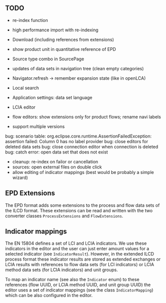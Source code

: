 ## TODO

* re-index function

* high performance import with re-indexing

* Download (including references from extensions)

* show product unit in quantitative reference of EPD
* Source type combo in SourcePage
* updates of data sets in navigation tree (clean empty categories)
* Navigator.refresh -> remember expansion state (like in openLCA)
* Local search
* Application settings: data set language
* LCIA editor
* flow editors: show extensions only for product flows; rename navi labels
* support multiple versions 

bug: scenario table: org.eclipse.core.runtime.AssertionFailedException: assertion failed: Column 0 has no label provider
bug: close editors for deleted data sets
bug: close connection editor when connection is deleted
bug: catch error: open data set that does not exist

* cleanup: re-index on failor or cancellation 
* sources: open external files on double click
* allow editing of indicator mappings (best would be probably a simple wizard)

## EPD Extensions
The EPD format adds some extensions to the process and flow data sets of the 
ILCD format. These extensions can be read and written with the two converter
classes `ProcessExtensions` and `FlowExtensions`.

## Indicator mappings
The EN 15804 defines a set of LCI and LCIA indicators. We use these indicators 
in the editor and the user can just enter amount values for a selected indicator
(see `IndicatorResult`). However, in the extended ILCD process format these
indicator results are stored as extended exchanges or LCIA results with
references to flow data sets (for LCI indicators) or LCIA method data sets (for
LCIA indicators) and unit groups.

To map an indicator name (see also the `Indicator` enum) to these references
(flow UUID, or LCIA method UUID, and unit group UUID) the editor uses a set of
indicator mappings (see the class `IndicatorMapping`) which can be also
configured in the editor.
